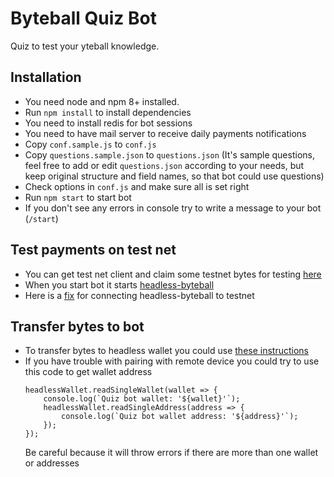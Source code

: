 # Byteball Quiz Bot

Quiz to test your yteball knowledge.

## Installation

- You need node and npm 8+ installed.
- Run `npm install` to install dependencies
- You need to install redis for bot sessions
- You need to have mail server to receive daily payments notifications
- Copy `conf.sample.js` to `conf.js`
- Copy `questions.sample.json` to `questions.json` (It's sample questions,
	feel free to add or edit `questions.json` according to your needs, but keep original structure and field names,
	so that bot could use questions)
- Check options in `conf.js` and make sure all is set right
- Run `npm start` to start bot
- If you don't see any errors in console try to write a message to your bot (`/start`)

## Test payments on test net

- You can get test net client and claim some testnet bytes for testing [here](https://byteball.org/testnet.html)
- When you start bot it starts [headless-byteball](https://github.com/byteball/headless-byteball)
- Here is a [fix](https://github.com/byteball/headless-byteball/issues/2) for connecting headless-byteball to testnet

## Transfer bytes to bot

- To transfer bytes to headless wallet you could use [these instructions](https://github.com/byteball/headless-byteball#remote-control)
- If you have trouble with pairing with remote device you could try to use this code to get wallet address
	```
	headlessWallet.readSingleWallet(wallet => {
		console.log(`Quiz bot wallet: '${wallet}'`);
		headlessWallet.readSingleAddress(address => {
			console.log(`Quiz bot wallet address: '${address}'`);
		});
	});
	```
	Be careful because it will throw errors if there are more than one wallet or addresses
